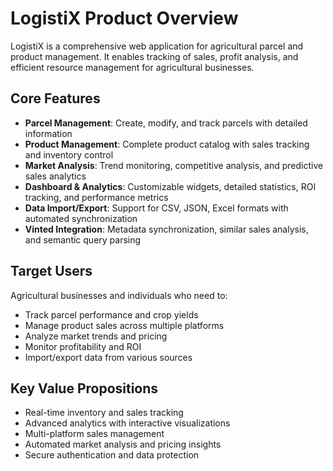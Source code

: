 # LogistiX Product Overview

LogistiX is a comprehensive web application for agricultural parcel and product management. It enables tracking of sales, profit analysis, and efficient resource management for agricultural businesses.

## Core Features

- **Parcel Management**: Create, modify, and track parcels with detailed information
- **Product Management**: Complete product catalog with sales tracking and inventory control
- **Market Analysis**: Trend monitoring, competitive analysis, and predictive sales analytics
- **Dashboard & Analytics**: Customizable widgets, detailed statistics, ROI tracking, and performance metrics
- **Data Import/Export**: Support for CSV, JSON, Excel formats with automated synchronization
- **Vinted Integration**: Metadata synchronization, similar sales analysis, and semantic query parsing

## Target Users

Agricultural businesses and individuals who need to:

- Track parcel performance and crop yields
- Manage product sales across multiple platforms
- Analyze market trends and pricing
- Monitor profitability and ROI
- Import/export data from various sources

## Key Value Propositions

- Real-time inventory and sales tracking
- Advanced analytics with interactive visualizations
- Multi-platform sales management
- Automated market analysis and pricing insights
- Secure authentication and data protection
